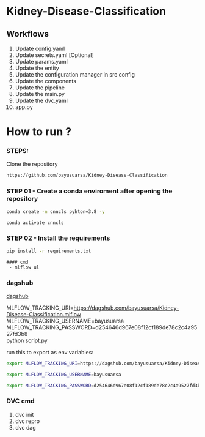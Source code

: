 # Kidney-Disease-Classification


## Workflows
1. Update config.yaml
2. Update secrets.yaml [Optional]
3. Update params.yaml
4. Update the entity
5. Update the configuration manager in src config
6. Update the components
7. Update the pipeline
8. Update the main.py
9. Update the dvc.yaml
10. app.py

# How to run ?

### STEPS:

Clone the repository

```bash
https://github.com/bayusuarsa/Kidney-Disease-Classification
```

### STEP 01 - Create a conda enviroment after opening the repository

```bash
conda create -n cnncls pyhton=3.8 -y
```

```bash
conda activate cnncls
```

### STEP 02 - Install the requirements
``` bash
pip install -r requirements.txt
```
```
#### cmd
 - mlflow ul
```

### dagshub
[dagshub](http://dagshub.com/)

MLFLOW_TRACKING_URI=https://dagshub.com/bayusuarsa/Kidney-Disease-Classification.mlflow \
MLFLOW_TRACKING_USERNAME=bayusuarsa \
MLFLOW_TRACKING_PASSWORD=d254646d967e08f12cf189de78c2c4a9527fd3b8 \
python script.py

run this to export as env variables:

```bash
export MLFLOW_TRACKING_URI=https://dagshub.com/bayusuarsa/Kidney-Disease-Classification.mlflow 

export MLFLOW_TRACKING_USERNAME=bayusuarsa

export MLFLOW_TRACKING_PASSWORD=d254646d967e08f12cf189de78c2c4a9527fd3b8


```

### DVC cmd

1. dvc init
2. dvc repro
3. dvc dag
